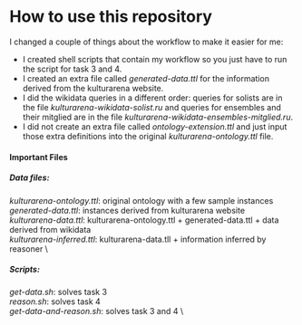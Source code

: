 # How to use this repository

I changed a couple of things about the workflow to make it easier for me:
- I created shell scripts that contain my workflow so you just have to run the script for task 3 and 4.
- I created an extra file called *generated-data.ttl* for the information derived from the kulturarena website.
- I did the wikidata queries in a different order: queries for solists are in the file *kulturarena-wikidata-solist.ru* and queries for ensembles and their mitglied are in the file *kulturarena-wikidata-ensembles-mitglied.ru*.
- I did not create an extra file called *ontology-extension.ttl* and just input those extra definitions into the original *kulturarena-ontology.ttl* file.

#### Important Files

##### Data files:

*kulturarena-ontology.ttl*: original ontology with a few sample instances \
*generated-data.ttl*: instances derived from kulturarena website \
*kulturarena-data.ttl*: kulturarena-ontology.ttl + generated-data.ttl + data derived from wikidata \
*kulturarena-inferred.ttl*: kulturarena-data.tll + information inferred by reasoner \

##### Scripts:

*get-data.sh*: solves task 3 \
*reason.sh*: solves task 4 \
*get-data-and-reason.sh*: solves task 3 and 4 \
